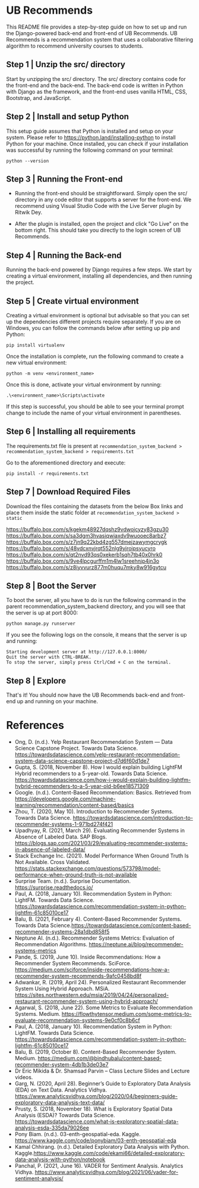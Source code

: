 # UB Recommends
This README file provides a step-by-step guide on how to set up and run the Django-powered back-end and front-end of UB Recommends. UB Recommends is a recommendation system that uses a collaborative filtering algorithm to recommend university courses to students.

## Step 1 | Unzip the src/ directory
Start by unzipping the src/ directory. The src/ directory contains code for the front-end and the back-end. The back-end code is written in Python with Django as the framework, and the front-end uses vanilla HTML, CSS, Bootstrap, and JavaScript.

## Step 2 | Install and setup Python
This setup guide assumes that Python is installed and setup on your system. Please refer to https://python.land/installing-python to install Python for your machine. 
Once installed, you can check if your installation was successful by running the following command on your terminal:

```
python --version
```

## Step 3 | Running the Front-end
- Running the front-end should be straightforward. Simply open the src/ directory in any code editor that supports a server for the front-end. We recommend using Visual Studio Code with the Live Server plugin by Ritwik Dey.

- After the plugin is installed, open the project and click "Go Live" on the bottom right. This should take you directly to the login screen of UB Recommends.

## Step 4 | Running the Back-end
Running the back-end powered by Django requires a few steps. We start by creating a virtual environment, installing all dependencies, and then running the project.

## Step 5 | Create virtual environment
Creating a virtual environment is optional but advisable so that you can set up the dependencies different projects require separately. If you are on Windows, you can follow the commands below after setting up pip and Python:

```
pip install virtualenv
```
Once the installation is complete, run the following command to create a new virtual environment:

```
python -m venv <environment_name>
```
Once this is done, activate your virtual environment by running:

```
.\<environment_name>\Scripts\activate
```
If this step is successful, you should be able to see your terminal prompt change to include the name of your virtual environment in parentheses.



## Step 6 | Installing all requirements
The requirements.txt file is present at 
```recommendation_system_backend > recommendation_system_backend > requirements.txt```

Go to the aforementioned directory and execute:

```
pip install -r requirements.txt
```


## Step 7 | Download Required Files
Download the files containing the datasets from the below Box links and place them inside the static folder at ```recommendation_system_backend > static```

https://buffalo.box.com/s/kgekm48927dqshz9vdwojcyzy83gzu30
https://buffalo.box.com/s/sa3dgm3hvasiqwiaxdv9wuooec8arbz7
https://buffalo.box.com/s/z7jn9q22kbd4zg557dmejzawymgcrygk
https://buffalo.box.com/s/48vdcxnvjrqt552nlg9yjroipsyucyro
https://buffalo.box.com/s/qt2nvd93qs0xekerb1sqh7tb40x0hrk0
https://buffalo.box.com/s/9ve4lpcgurffm1m4lw1sreehnjp4jn3o
https://buffalo.box.com/s/z8iyvvurz877m0huqu7mky8w916gytcu


## Step 8 | Boot the Server
To boot the server, all you have to do is run the following command in the parent recommendation_system_backend directory, and you will see that the server is up at port 8000:

```
python manage.py runserver
```
If you see the following logs on the console, it means that the server is up and running:

```
Starting development server at http://127.0.0.1:8000/
Quit the server with CTRL-BREAK.
To stop the server, simply press Ctrl/Cmd + C on the terminal.
```

## Step 8 | Explore
That's it! You should now have the UB Recommends back-end and front-end up and running on your machine.


# References
-  Ong, D. (n.d.). Yelp Restaurant Recommendation System — Data Science Capstone Project. Towards Data Science. https://towardsdatascience.com/yelp-restaurant-recommendation-system-data-science-capstone-project-d7d6f60d1de7
-  Gupta, S. (2018, November 8). How I would explain building LightFM Hybrid recommenders to a 5-year-old. Towards Data Science. https://towardsdatascience.com/how-i-would-explain-building-lightfm-hybrid-recommenders-to-a-5-year-old-b6ee18571309
-  Google. (n.d.). Content-Based Recommendation: Basics. Retrieved from https://developers.google.com/machine-learning/recommendation/content-based/basics
-  Zhou, T. (2020, May 10). Introduction to Recommender Systems. Towards Data Science. https://towardsdatascience.com/introduction-to-recommender-systems-1-971bd274f421
-  Upadhyay, R. (2021, March 29). Evaluating Recommender Systems in Absence of Labeled Data. SAP Blogs. https://blogs.sap.com/2021/03/29/evaluating-recommender-systems-in-absence-of-labeled-data/
-  Stack Exchange Inc. (2021). Model Performance When Ground Truth Is Not Available. Cross Validated. https://stats.stackexchange.com/questions/573798/model-performance-when-ground-truth-is-not-available
-  Surprise Team. (n.d.). Surprise Documentation. https://surprise.readthedocs.io/
-  Paul, A. (2018, January 10). Recommendation System in Python: LightFM. Towards Data Science. https://towardsdatascience.com/recommendation-system-in-python-lightfm-61c85010ce17
-  Balu, B. (2021, February 4). Content-Based Recommender Systems. Towards Data Science.https://towardsdatascience.com/content-based-recommender-systems-28a1dbd858f5
-  Neptune AI. (n.d.). Recommender Systems Metrics: Evaluation of Recommendation Algorithms. https://neptune.ai/blog/recommender-systems-metrics
-  Pande, S. (2019, June 10). Inside Recommendations: How a Recommender System Recommends. SciForce. https://medium.com/sciforce/inside-recommendations-how-a-recommender-system-recommends-9afc0458bd8f
-  Adwankar, R. (2019, April 24). Personalized Restaurant Recommender System Using Hybrid Approach. MSiA. https://sites.northwestern.edu/msia/2019/04/24/personalized-restaurant-recommender-system-using-hybrid-approach/
-  Agarwal, S. (2018, June 22). Some Metrics to Evaluate Recommendation Systems. Medium. https://flowthytensor.medium.com/some-metrics-to-evaluate-recommendation-systems-9e0cf0c8b6cf
-  Paul, A. (2018, January 10). Recommendation System in Python: LightFM. Towards Data Science. https://towardsdatascience.com/recommendation-system-in-python-lightfm-61c85010ce17
-  Balu, B. (2019, October 8). Content-Based Recommender System. Medium. https://medium.com/@bindhubalu/content-based-recommender-system-4db1b3de03e7
-  Dr Eric Mikida & Dr. Shamsad Parvin – Class Lecture Slides and Lecture videos.
-  Garg, N. (2020, April 28). Beginner’s Guide to Exploratory Data Analysis (EDA) on Text Data. Analytics Vidhya. https://www.analyticsvidhya.com/blog/2020/04/beginners-guide-exploratory-data-analysis-text-data/
-  Prusty, S. (2018, November 18). What is Exploratory Spatial Data Analysis (ESDA)? Towards Data Science. https://towardsdatascience.com/what-is-exploratory-spatial-data-analysis-esda-335da79026ee
-  Pony Biam. (n.d.). 03-enth-geospatial-eda. Kaggle. https://www.kaggle.com/code/ponybiam/03-enth-geospatial-eda
-  Kamal Chhirang. (n.d.). Detailed Exploratory Data Analysis with Python. Kaggle.https://www.kaggle.com/code/ekami66/detailed-exploratory-data-analysis-with-python/notebook
-  Panchal, P. (2021, June 16). VADER for Sentiment Analysis. Analytics Vidhya. https://www.analyticsvidhya.com/blog/2021/06/vader-for-sentiment-analysis/



